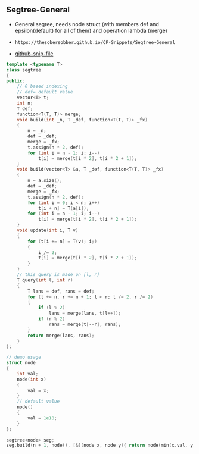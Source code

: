 
## Segtree-General

- General segree, needs node struct (with members def and epsilon(default) for all of them) and operation lambda (merge)
- ```
  https://thesobersobber.github.io/CP-Snippets/Segtree-General
  ```
- [github-snip-file](https://github.com/theSoberSobber/CP-Snippets/blob/main/snippets.json#L423)

```cpp
template <typename T>
class segtree
{
public:
    // 0 based indexing
    // def= default value
    vector<T> t;
    int n;
    T def;
    function<T(T, T)> merge;
    void build(int _n, T _def, function<T(T, T)> _fx)
    {
        n = _n;
        def = _def;
        merge = _fx;
        t.assign(n * 2, def);
        for (int i = n - 1; i; i--)
            t[i] = merge(t[i * 2], t[i * 2 + 1]);
    }
    void build(vector<T> &a, T _def, function<T(T, T)> _fx)
    {
        n = a.size();
        def = _def;
        merge = _fx;
        t.assign(n * 2, def);
        for (int i = 0; i < n; i++)
            t[i + n] = T(a[i]);
        for (int i = n - 1; i; i--)
            t[i] = merge(t[i * 2], t[i * 2 + 1]);
    }
    void update(int i, T v)
    {
        for (t[i += n] = T(v); i;)
        {
            i /= 2;
            t[i] = merge(t[i * 2], t[i * 2 + 1]);
        }
    }
    // this query is made on [l, r]
    T query(int l, int r)
    {
        T lans = def, rans = def;
        for (l += n, r += n + 1; l < r; l /= 2, r /= 2)
        {
            if (l % 2)
                lans = merge(lans, t[l++]);
            if (r % 2)
                rans = merge(t[--r], rans);
        }
        return merge(lans, rans);
    }
};

// demo usage
struct node
{
    int val;
    node(int x)
    {
        val = x;
    }
    // default value
    node()
    {
        val = 1e18;
    }
};

segtree<node> seg;
seg.build(n + 1, node(), [&](node x, node y){ return node(min(x.val, y.val)); });

```
